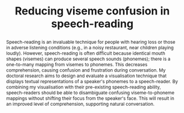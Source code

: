 ---
layout: publication
title: "Reducing viseme confusion in speech-reading"
authors: Benjamin M. Gorman
year: 2016
link: https://dl.acm.org/doi/10.1145/2904092.2904100
abstract: Speech-reading is an invaluable technique for people with hearing loss or those in adverse listening conditions (e.g., in a noisy restaurant, near children playing loudly). However, speech-reading is often difficult because identical mouth shapes (visemes) can produce several speech sounds (phonemes); there is a one-to-many mapping from visemes to phonemes. This decreases comprehension, causing confusion and frustration during conversation. My doctoral research aims to design and evaluate a visualisation technique that displays textual representations of a speaker's phonemes to a speech-reader. By combining my visualisation with their pre-existing speech-reading ability, speech-readers should be able to disambiguate confusing viseme-to-phoneme mappings without shifting their focus from the speaker's face. This will result in an improved level of comprehension, supporting natural conversation.
---